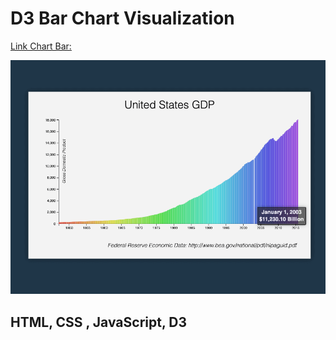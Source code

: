 # D3 Bar Chart Visualization

[Link Chart Bar:]()

<div align="center">
   <img src="/screen.png" />
 </div>

## HTML, CSS , JavaScript, D3
